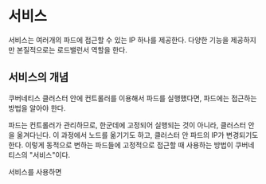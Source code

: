 # 서비스
서비스는 여러개의 파드에 접근할 수 있는 IP 하나를 제공한다. 다양한 기능을 제공하지만 본질적으로는 로드밸런서 역할을 한다. 

## 서비스의 개념
쿠버네티스 클러스터 안에 컨트롤러를 이용해서 파드를 실행했다면, 파드에는 접근하는 방법을 알아야 한다.  
  
파드는 컨트롤러가 관리하므로, 한군데에 고정되어 실행되는 것이 아니라, 클러스터 안을 옮겨다닌다. 이 과정에서 노드를 옮기기도 하고, 클러스터 안
파드의 IP가 변경되기도 한다. 이렇게 동적으로 변하는 파드들에 고정적으로 접근할 때 사용하는 방법이 쿠버네티스의 "서비스"이다.  

서비스를 사용하면 




